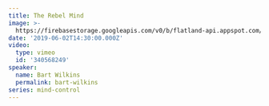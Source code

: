 ```yaml
---
title: The Rebel Mind
image: >-
  https://firebasestorage.googleapis.com/v0/b/flatland-api.appspot.com/o/sermons%2FScreen%20Shot%202019-06-16%20at%208.44.37%20AM.png?alt=media&token=a9950678-e06d-4f21-873d-48e487cc3f46
date: '2019-06-02T14:30:00.000Z'
video:
  type: vimeo
  id: '340568249'
speaker:
  name: Bart Wilkins
  permalink: bart-wilkins
series: mind-control
---
```


